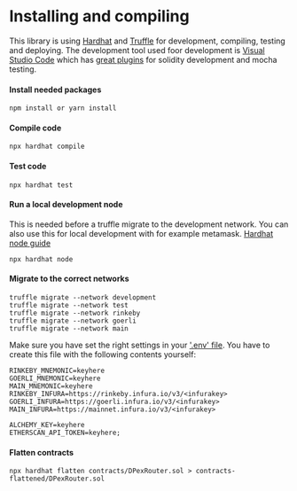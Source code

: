 # Installing and compiling

This library is using [Hardhat](https://hardhat.org/getting-started/) and [Truffle](https://www.trufflesuite.com/docs/truffle/getting-started/running-migrations) for development, compiling, testing and deploying. The development tool used foor development is [Visual Studio Code](https://code.visualstudio.com/) which has [great plugins](https://hardhat.org/guides/vscode-tests.html) for solidity development and mocha testing.

#### Install needed packages

```npm
npm install or yarn install
```

#### Compile code

```npm
npx hardhat compile
```

#### Test code

```node
npx hardhat test
```

#### Run a local development node

This is needed before a truffle migrate to the development network. You can also use this for local development with for example metamask. [Hardhat node guide](https://hardhat.org/hardhat-network/)

```node
npx hardhat node
```

#### Migrate to the correct networks

```node
truffle migrate --network development
truffle migrate --network test
truffle migrate --network rinkeby
truffle migrate --network goerli
truffle migrate --network main
```

Make sure you have set the right settings in your ['.env' file](https://www.npmjs.com/package/dotenv). You have to create this file with the following contents yourself:

```node
RINKEBY_MNEMONIC=keyhere
GOERLI_MNEMONIC=keyhere
MAIN_MNEMONIC=keyhere
RINKEBY_INFURA=https://rinkeby.infura.io/v3/<infurakey>
GOERLI_INFURA=https://goerli.infura.io/v3/<infurakey>
MAIN_INFURA=https://mainnet.infura.io/v3/<infurakey>

ALCHEMY_KEY=keyhere
ETHERSCAN_API_TOKEN=keyhere;
```

#### Flatten contracts

```node
npx hardhat flatten contracts/DPexRouter.sol > contracts-flattened/DPexRouter.sol
```
